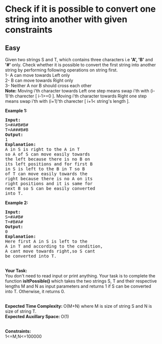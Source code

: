 # Check if it is possible to convert one string into another with given constraints
## Easy
<div class="problems_problem_content__Xm_eO"><p>Given two strings S and T, which&nbsp;contains three characters i.e <strong>'A', 'B'</strong> and <strong>'#'&nbsp;</strong>only. Check&nbsp;whether it is possible to convert the first string into another string by performing following operations on string first.<br>
1- A can move towards Left only<br>
2- B can move towards Right only<br>
3- Neither A nor B should&nbsp;cross each other<br>
<strong>Note:</strong> Moving i'th character&nbsp;towards Left one step means swap i'th with (i-1)'th charecter [ i-1&gt;=0 ].&nbsp;Moving i'th character&nbsp;towards Right one step means swap i'th with (i+1)'th charecter [ i+1&lt; string's length ].&nbsp;</p>

<p><strong>Example 1:</strong></p>

<pre style="position: relative;"><strong>Input:</strong>
S=#A#B#B#   
T=A###B#B
<strong>Output:</strong>
1
<strong>Explanation:</strong>
A in S is right to the A in T 
so A of S can move easily towards
the left because there is no B on
its left positions and for first B 
in S is left to the B in T so B 
of T can move easily towards the 
right because there is no A on its
right positions and it is same for 
next B so S can be easily converted
into T.<div class="open_grepper_editor" title="Edit &amp; Save To Grepper"></div></pre>

<p><strong>Example 2:</strong></p>

<pre style="position: relative;"><strong>Input:</strong>
S=#A#B# 
T=#B#A#
<strong>Output:</strong>
0
<strong>Explanation:</strong>
Here first A in S is left to the 
A in T and according to the condition,
A cant move towards right,so S cant 
be converted into T.<div class="open_grepper_editor" title="Edit &amp; Save To Grepper"></div></pre>

<p><br>
<strong>Your Task:</strong><br>
You don't need to read input or print anything. Your task is to complete the function <strong>isItPossible() </strong>which takes the two strings S, T and their respective lengths M and N as input parameters and returns 1 if S can be converted into T. Otherwise, it returns 0.</p>

<p><br>
<strong>Expected Time Complexity:&nbsp;</strong>O(M+N) where M is size of string S and N is size of string T.<br>
<strong>Expected Auxillary Space:&nbsp;</strong>O(1)<br>
&nbsp;</p>

<p><strong>Constraints:</strong><br>
1&lt;=M,N&lt;=100000</p>
</div>